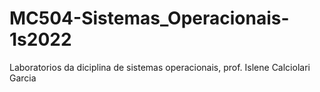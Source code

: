 # MC504-Sistemas_Operacionais-1s2022
Laboratorios da diciplina de sistemas operacionais, prof. Islene Calciolari Garcia
